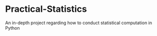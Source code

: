 # Practical-Statistics
An in-depth project regarding how to conduct statistical computation in Python

